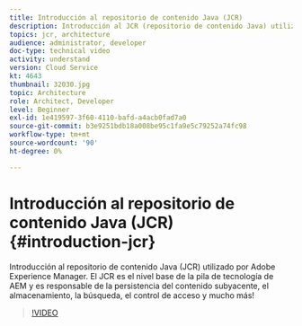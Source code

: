```yaml
---
title: Introducción al repositorio de contenido Java (JCR)
description: Introducción al JCR (repositorio de contenido Java) utilizado por Adobe Experience Manager. El JCR es el nivel base de la pila de tecnología de AEM y es responsable de la persistencia del contenido subyacente, el almacenamiento, la búsqueda, el control de acceso y mucho más!
topics: jcr, architecture
audience: administrator, developer
doc-type: technical video
activity: understand
version: Cloud Service
kt: 4643
thumbnail: 32030.jpg
topic: Architecture
role: Architect, Developer
level: Beginner
exl-id: 1e419597-3f60-4110-bafd-a4acb0fad7a0
source-git-commit: b3e9251bdb18a008be95c1fa9e5c79252a74fc98
workflow-type: tm+mt
source-wordcount: '90'
ht-degree: 0%

---
```


# Introducción al repositorio de contenido Java (JCR) {#introduction-jcr}

Introducción al repositorio de contenido Java (JCR) utilizado por Adobe Experience Manager. El JCR es el nivel base de la pila de tecnología de AEM y es responsable de la persistencia del contenido subyacente, el almacenamiento, la búsqueda, el control de acceso y mucho más!

>[!VIDEO](https://video.tv.adobe.com/v/32030?quality=12&learn=on)
